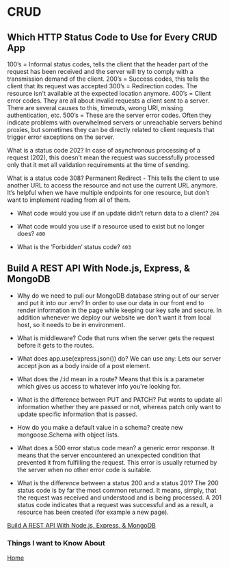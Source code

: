 # CRUD

## Which HTTP Status Code to Use for Every CRUD App

100’s = Informal status codes, tells the client that the header part of the request has been received and the server will try to comply with a transmission demand of the client.
200’s = Success codes, this tells the client that its request was accepted
300’s = Redirection codes. The resource isn't available at the expected location anymore.
400’s = Client error codes. They are all about invalid requests a client sent to a server. There are several causes to this, timeouts, wrong URI, missing authentication, etc.
500’s = These are the server error codes. Often they indicate problems with overwhelmed servers or unreachable servers behind proxies, but sometimes they can be directly related to client requests that trigger error exceptions on the server.

What is a status code 202?
In case of asynchronous processing of a request (202), this doesn’t mean the request was successfully processed only that it met all validation requirements at the time of sending.

What is a status code 308?
Permanent Redirect - This tells the client to use another URL to access the resource and not use the current URL anymore. It’s helpful when we have multiple endpoints for one resource, but don’t want to implement reading from all of them.

- What code would you use if an update didn’t return data to a client?
`204`

- What code would you use if a resource used to exist but no longer does?
`400`

- What is the ‘Forbidden’ status code?
`403`

## Build A REST API With Node.js, Express, & MongoDB

- Why do we need to pull our MongoDB database string out of our server and put it into our .env?
In order to use our data in our front end to render information in the page while keeping our key safe and secure. In addition whenever we deploy our website we don't want it from local host, so it needs to be in environment.

- What is middleware?
Code that runs when the server gets the request before it gets to the routes.

- What does app.use(express.json()) do?
We can use any: Lets our server accept json as a body inside of a post element.

- What does the /:id mean in a route?
Means that this is a parameter which gives us access to whatever info you're looking for.

- What is the difference between PUT and PATCH?
Put wants to update all information whether they are passed or not, whereas patch only want to update specific information that is passed.

- How do you make a default value in a schema?
create new mongoose.Schema with object lists.

- What does a 500 error status code mean?
a generic error response. It means that the server encountered an unexpected condition that prevented it from fulfilling the request. This error is usually returned by the server when no other error code is suitable.

- What is the difference between a status 200 and a status 201?
The 200 status code is by far the most common returned. It means, simply, that the request was received and understood and is being processed. A 201 status code indicates that a request was successful and as a result, a resource has been created (for example a new page).

[Build A REST API With Node.js, Express, & MongoDB](https://www.youtube.com/watch?v=fgTGADljAeg)

### Things I want to Know About

[Home](https://keelen-fisher.github.io/new-repository/)